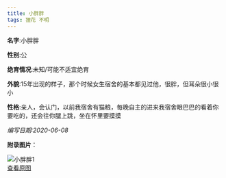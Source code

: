 ```yaml
---
title: 小胖胖
tags: 狸花 不明 
---
```


**名字**:小胖胖

**性别**:公

**绝育情况**:未知/可能不适宜绝育

**外貌**:15年出现的样子，那个时候女生宿舍的基本都见过他，很胖，但耳朵很小很小

**性格**:亲人，会认门，以前我宿舍有猫粮，每晚自主的进来我宿舍眼巴巴的看着你要吃的，还会往你腿上跳，坐在怀里要摸摸

*编写日期:2020-06-08*

**附录图片**：

![小胖胖1](http://nekoustc.hk.ufileos.com//cats/m_小胖胖1.jpg)    
[查看原图](http://nekoustc.hk.ufileos.com//cats/l_小胖胖1.jpg)    
